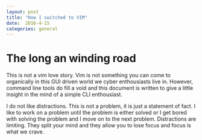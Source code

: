 ```yaml
---
layout: post
title: "How I switched to VIM"
date:  2016-4-15
categories: general
---
```


# The long an winding road

This is not a *vim* love story. Vim is not something you can come to organically in this GUI driven world 
we cyber enthousiasts live in. However, command line tools do fill a void and this document is written to give a little insight in the mind of a simple CLI enthousiast.

I do not like distractions. This is not a problem, it is just a statement of fact. I like to work on a problem until the problem is either solved or I get bored with solving the problem and I move on to the next problem. Distractions are limiting. They split your mind and they allow you to lose focus and focus is what we crave.      


